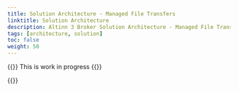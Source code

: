```yaml
---
title: Solution Architecture - Managed File Transfers
linktitle: Solution Architecture
description: Altinn 3 Broker Solution Architecture - Managed File Transfers
tags: [architecture, solution]
toc: false
weight: 50
---
```


{{<notice warning>}} <!-- info -->
This is work in progress
{{</notice>}}

{{<children />}}  